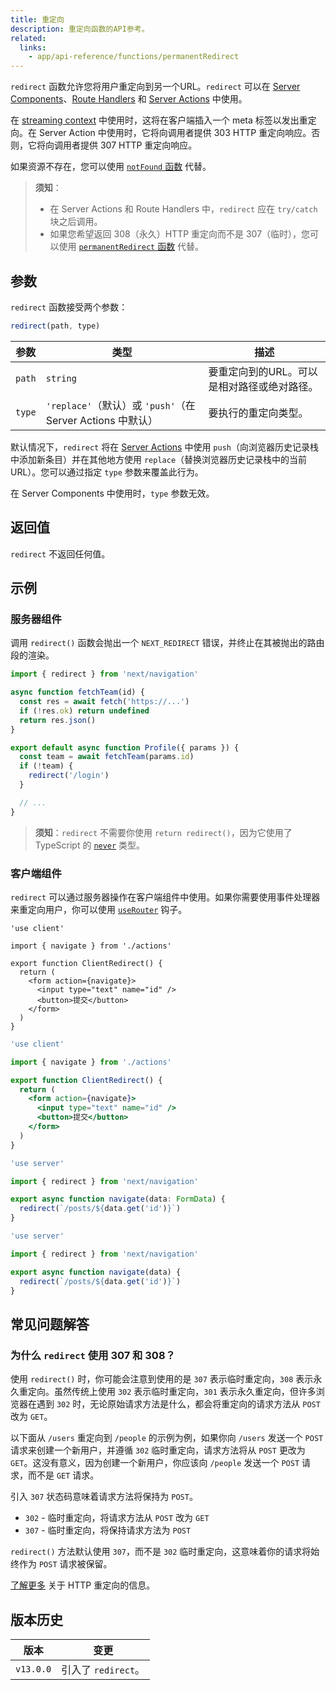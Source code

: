 ```yaml
---
title: 重定向
description: 重定向函数的API参考。
related:
  links:
    - app/api-reference/functions/permanentRedirect
---
```


`redirect` 函数允许您将用户重定向到另一个URL。`redirect` 可以在 [Server Components](/docs/app/building-your-application/rendering/server-components)、[Route Handlers](/docs/app/building-your-application/routing/route-handlers) 和 [Server Actions](/docs/app/building-your-application/data-fetching/server-actions-and-mutations) 中使用。

在 [streaming context](/docs/app/building-your-application/routing/loading-ui-and-streaming#what-is-streaming) 中使用时，这将在客户端插入一个 meta 标签以发出重定向。在 Server Action 中使用时，它将向调用者提供 303 HTTP 重定向响应。否则，它将向调用者提供 307 HTTP 重定向响应。

如果资源不存在，您可以使用 [`notFound` 函数](/docs/app/api-reference/functions/not-found) 代替。

> **须知**：
>
> - 在 Server Actions 和 Route Handlers 中，`redirect` 应在 `try/catch` 块之后调用。
> - 如果您希望返回 308（永久）HTTP 重定向而不是 307（临时），您可以使用 [`permanentRedirect` 函数](/docs/app/api-reference/functions/permanentRedirect) 代替。

## 参数

`redirect` 函数接受两个参数：

```js
redirect(path, type)
```

| 参数   | 类型                                                           | 描述                                                     |
| ------ | ------------------------------------------------------------- | -------------------------------------------------------- |
| `path` | `string`                                                      | 要重定向到的URL。可以是相对路径或绝对路径。           |
| `type` | `'replace'`（默认）或 `'push'`（在 Server Actions 中默认） | 要执行的重定向类型。                                   |

默认情况下，`redirect` 将在 [Server Actions](/docs/app/building-your-application/data-fetching/server-actions-and-mutations) 中使用 `push`（向浏览器历史记录栈中添加新条目）并在其他地方使用 `replace`（替换浏览器历史记录栈中的当前URL）。您可以通过指定 `type` 参数来覆盖此行为。

在 Server Components 中使用时，`type` 参数无效。

## 返回值

`redirect` 不返回任何值。
## 示例

### 服务器组件

调用 `redirect()` 函数会抛出一个 `NEXT_REDIRECT` 错误，并终止在其被抛出的路由段的渲染。

```jsx filename="app/team/[id]/page.js"
import { redirect } from 'next/navigation'

async function fetchTeam(id) {
  const res = await fetch('https://...')
  if (!res.ok) return undefined
  return res.json()
}

export default async function Profile({ params }) {
  const team = await fetchTeam(params.id)
  if (!team) {
    redirect('/login')
  }

  // ...
}
```

> **须知**：`redirect` 不需要你使用 `return redirect()`，因为它使用了 TypeScript 的 [`never`](https://www.typescriptlang.org/docs/handbook/2/functions.html#never) 类型。

### 客户端组件

`redirect` 可以通过服务器操作在客户端组件中使用。如果你需要使用事件处理器来重定向用户，你可以使用 [`useRouter`](/docs/app/api-reference/functions/use-router) 钩子。

```tsx filename="app/client-redirect.tsx" switcher
'use client'

import { navigate } from './actions'

export function ClientRedirect() {
  return (
    <form action={navigate}>
      <input type="text" name="id" />
      <button>提交</button>
    </form>
  )
}
```

```jsx filename="app/client-redirect.jsx" switcher
'use client'

import { navigate } from './actions'

export function ClientRedirect() {
  return (
    <form action={navigate}>
      <input type="text" name="id" />
      <button>提交</button>
    </form>
  )
}
```

```ts filename="app/actions.ts" switcher
'use server'

import { redirect } from 'next/navigation'

export async function navigate(data: FormData) {
  redirect(`/posts/${data.get('id')}`)
}
```

```js filename="app/actions.js" switcher
'use server'

import { redirect } from 'next/navigation'

export async function navigate(data) {
  redirect(`/posts/${data.get('id')}`)
}
```

## 常见问题解答

### 为什么 `redirect` 使用 307 和 308？

使用 `redirect()` 时，你可能会注意到使用的是 `307` 表示临时重定向，`308` 表示永久重定向。虽然传统上使用 `302` 表示临时重定向，`301` 表示永久重定向，但许多浏览器在遇到 `302` 时，无论原始请求方法是什么，都会将重定向的请求方法从 `POST` 改为 `GET`。

以下面从 `/users` 重定向到 `/people` 的示例为例，如果你向 `/users` 发送一个 `POST` 请求来创建一个新用户，并遵循 `302` 临时重定向，请求方法将从 `POST` 更改为 `GET`。这没有意义，因为创建一个新用户，你应该向 `/people` 发送一个 `POST` 请求，而不是 `GET` 请求。

引入 `307` 状态码意味着请求方法将保持为 `POST`。

- `302` - 临时重定向，将请求方法从 `POST` 改为 `GET`
- `307` - 临时重定向，将保持请求方法为 `POST`

`redirect()` 方法默认使用 `307`，而不是 `302` 临时重定向，这意味着你的请求将始终作为 `POST` 请求被保留。

[了解更多](https://developer.mozilla.org/docs/Web/HTTP/Redirections) 关于 HTTP 重定向的信息。

## 版本历史

| 版本   | 变更                |
| --------- | ---------------------- |
| `v13.0.0` | 引入了 `redirect`。 |